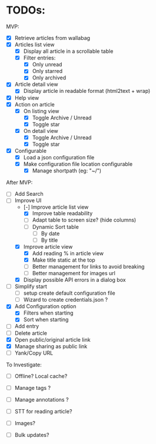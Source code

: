 # TODOs:

MVP:

- [x] Retrieve articles from wallabag
- [x] Articles list view
  - [x] Display all article in a scrollable table
  - [x] Filter entries:
    - [x] Only unread
    - [x] Only starred
    - [x] Only archived
- [x] Article detail view
  - [x] Display article in readable format (html2text + wrap)
- [x] Help view
- [x] Action on article
  - [x] On listing view
    - [x] Toggle Archive / Unread
    - [x] Toggle star
  - [x] On detail view
    - [x] Toggle Archive / Unread
    - [x] Toggle star
- [x] Configurable
  - [x] Load a json configuration file
  - [x] Make configuration file location configurable
    - [x] Manage shortpath (eg: "~/")

After MVP:

- [ ] Add Search
- [ ] Improve UI
  - [-] Improve article list view
    - [x] Improve table readability
    - [ ] Adapt table to screen size? (hide columns)
    - [ ] Dynamic Sort table
      - [ ] By date
      - [ ] By title
  - [x] Improve article view
    - [x] Add reading % in article view
    - [x] Make title static at the top
    - [ ] Better management for links to avoid breaking
    - [ ] Better management for images url
  - [x] Display possible API errors in a dialog box
- [ ] Simplify start
  - [ ] setup create default configuration file
  - [ ] Wizard to create credentials.json ?
- [x] Add Configuration option
  - [x] Filters when starting
  - [x] Sort when starting
- [ ] Add entry
- [ ] Delete article
- [x] Open public/original article link
- [x] Manage sharing as public link
- [ ] Yank/Copy URL

To Investigate:

- [ ] Offline? Local cache?
- [ ] Manage tags ?
- [ ] Manage annotations ?
- [ ] STT for reading article?
- [ ] Images?
- [ ] Bulk updates?

